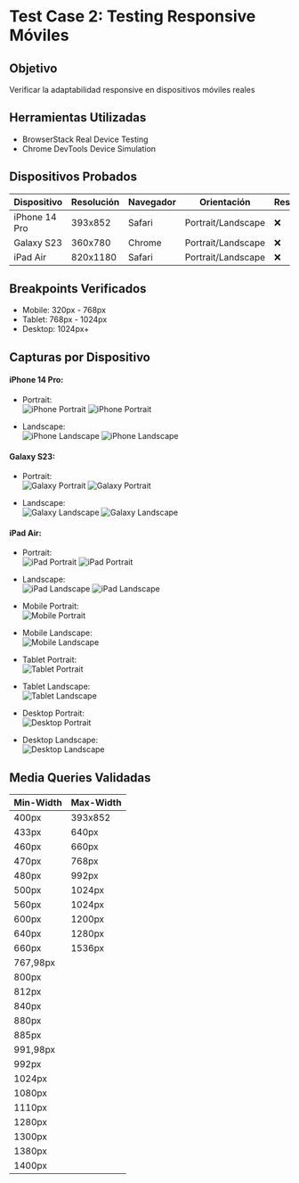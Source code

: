 # Test Case 2: Testing Responsive Móviles

## Objetivo
Verificar la adaptabilidad responsive en dispositivos móviles reales

## Herramientas Utilizadas
- BrowserStack Real Device Testing
- Chrome DevTools Device Simulation

## Dispositivos Probados
| Dispositivo | Resolución | Navegador | Orientación | Resultado |
|-------------|------------|-----------|-------------|-----------|
| iPhone 14 Pro | 393x852 | Safari | Portrait/Landscape | ❌ |
| Galaxy S23 | 360x780 | Chrome | Portrait/Landscape | ❌ |
| iPad Air | 820x1180 | Safari | Portrait/Landscape | ❌ |

## Breakpoints Verificados
- Mobile: 320px - 768px  
- Tablet: 768px - 1024px  
- Desktop: 1024px+  

## Capturas por Dispositivo

#### iPhone 14 Pro:  
- Portrait:  
  ![iPhone Portrait](../screenshots/iphone14pro-portrait-1.png)
  ![iPhone Portrait](../screenshots/iphone14pro-portrait-2.png)
  
- Landscape:    
  ![iPhone Landscape](../screenshots/iphone14pro-landscape-1.png)
  ![iPhone Landscape](../screenshots/iphone14pro-landscape-2.png)

#### Galaxy S23:  
- Portrait:  
  ![Galaxy Portrait](../screenshots/galaxy-s23-portrait-1.png)
  ![Galaxy Portrait](../screenshots/galaxy-s23-portrait-2.png)
  
- Landscape:  
  ![Galaxy Landscape](../screenshots/galaxy-s23-landscape-1.png)
  ![Galaxy Landscape](../screenshots/galaxy-s23-landscape-2.png)

#### iPad Air:  
- Portrait:  
  ![iPad Portrait](../screenshots/ipad-air-portrait-1.png)
  ![iPad Portrait](../screenshots/ipad-air-portrait-2.png)
  
- Landscape:  
  ![iPad Landscape](../screenshots/ipad-air-landscape-1.png)
  ![iPad Landscape](../screenshots/ipad-air-landscape-2.png)  

- Mobile Portrait:  
  ![Mobile Portrait](../screenshots/device-portrait-mobile-320px.png)
- Mobile Landscape:  
  ![Mobile Landscape](../screenshots/device-landscape-mobile-320px.png)
  
- Tablet Portrait:  
  ![Tablet Portrait](../screenshots/device-portrait-tablet-768px.png)
- Tablet Landscape:  
  ![Tablet Landscape](../screenshots/device-landscape-tablet-768px.png)
  
- Desktop Portrait:  
  ![Desktop Portrait](../screenshots/device-portrait-desktop-1024px.png)
- Desktop Landscape:  
  ![Desktop Landscape](../screenshots/device-landscape-desktop-1024px.png)


## Media Queries Validadas
| Min-Width | Max-Width | 
|-------------|------------|
| 400px | 393x852 |
| 433px | 640px |
| 460px | 660px |
| 470px | 768px |
| 480px | 992px |
| 500px | 1024px |
| 560px | 1024px |
| 600px | 1200px |
| 640px | 1280px |
| 660px | 1536px |
| 767,98px |  |  |
| 800px |  |
| 812px |  |
| 840px |  |
| 880px |  |
| 885px |  |
| 991,98px |  | 
| 992px |  |
| 1024px |  |
| 1080px |  |
| 1110px |  |
| 1280px |  |
| 1300px |  |
| 1380px |  |
| 1400px  |  |
